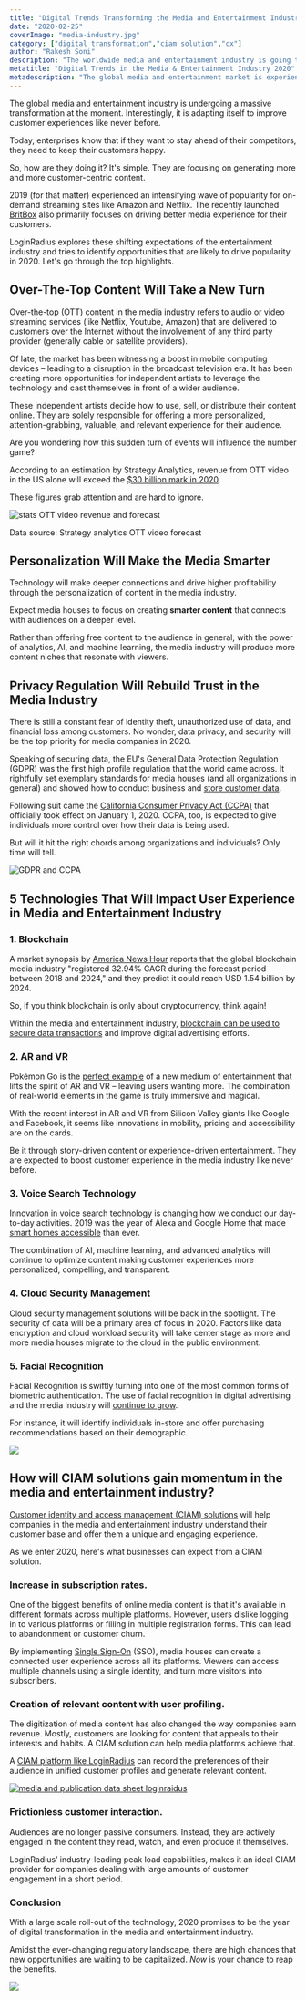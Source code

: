 ```yaml
---
title: "Digital Trends Transforming the Media and Entertainment Industry in 2020"
date: "2020-02-25"
coverImage: "media-industry.jpg"
category: ["digital transformation","ciam solution","cx"]
author: "Rakesh Soni"
description: "The worldwide media and entertainment industry is going through a huge transformation at the moment. 2020 aims to be the year of digital change in the media and entertainment sector with a large-scale roll-out of technology."
metatitle: "Digital Trends in the Media & Entertainment Industry 2020"
metadescription: "The global media and entertainment market is experiencing a major transformation and is transforming itself like never before to enhance consumer experiences."
---
```


The global media and entertainment industry is undergoing a massive transformation at the moment. Interestingly, it is adapting itself to improve customer experiences like never before. 

Today, enterprises know that if they want to stay ahead of their competitors, they need to keep their customers happy.

So, how are they doing it? It's simple. They are focusing on generating more and more customer-centric content.

2019 (for that matter) experienced an intensifying wave of popularity for on-demand streaming sites like Amazon and Netflix. The recently launched [BritBox](https://www.loginradius.com/press/loginradius-powers-britbox-launch-high-performance-ciam/) also primarily focuses on driving better media experience for their customers.

LoginRadius explores these shifting expectations of the entertainment industry and tries to identify opportunities that are likely to drive popularity in 2020. Let's go through the top highlights.

## Over-The-Top Content Will Take a New Turn

Over-the-top (OTT) content in the media industry refers to audio or video streaming services (like Netflix, Youtube, Amazon) that are delivered to customers over the Internet without the involvement of any third party provider (generally cable or satellite providers).

Of late, the market has been witnessing a boost in mobile computing devices – leading to a disruption in the broadcast television era. It has been creating more opportunities for independent artists to leverage the technology and cast themselves in front of a wider audience.

These independent artists decide how to use, sell, or distribute their content online. They are solely responsible for offering a more personalized, attention-grabbing, valuable, and relevant experience for their audience.

Are you wondering how this sudden turn of events will influence the number game?

According to an estimation by Strategy Analytics, revenue from OTT video in the US alone will exceed the [$30 billion mark in 2020](https://www.strategyanalytics.com/strategy-analytics/blogs/tv-media-strategies/2016/03/31/subscription-vod-and-advertising-drive-ott-video-revenue-growth-in-the-u.s#.V7RJmph95hE).

These figures grab attention and are hard to ignore.

![stats OTT video revenue and forecast](Identity-blog-graphic-02-1024x709.png)

Data source: Strategy analytics OTT video forecast

## Personalization Will Make the Media Smarter

Technology will make deeper connections and drive higher profitability through the personalization of content in the media industry.  

Expect media houses to focus on creating **smarter content** that connects with audiences on a deeper level.

Rather than offering free content to the audience in general, with the power of analytics, AI, and machine learning, the media industry will produce more content niches that resonate with viewers.

## Privacy Regulation Will Rebuild Trust in the Media Industry

There is still a constant fear of identity theft, unauthorized use of data, and financial loss among customers. No wonder, data privacy, and security will be the top priority for media companies in 2020. 

Speaking of securing data, the EU's General Data Protection Regulation (GDPR) was the first high profile regulation that the world came across. It rightfully set exemplary standards for media houses (and all organizations in general) and showed how to conduct business and [store customer data](https://www.loginradius.com/blog/2018/03/gdpr-will-affect-companies-use-data-target-customers/). 

Following suit came the [California Consumer Privacy Act (CCPA)](https://www.loginradius.com/blog/2019/05/ccpa-introduction/) that officially took effect on January 1, 2020. CCPA, too, is expected to give individuals more control over how their data is being used. 

But will it hit the right chords among organizations and individuals? Only time will tell.

![GDPR and CCPA](Identity-blog-graphic-03-1024x709.png)

## 5 Technologies That Will Impact User Experience in Media and Entertainment Industry

### **1\. Blockchain** 

A market synopsis by [America News Hour](https://www.americanewshour.com/2019/10/09/blockchain-in-media-and-entertainment-market-overview-and-scopeglobal-industry-trends-share-size-and-forecast-report-by-2024/75022/) reports that the global blockchain media industry "registered 32.94% CAGR during the forecast period between 2018 and 2024," and they predict it could reach USD 1.54 billion by 2024.

So, if you think blockchain is only about cryptocurrency, think again!

Within the media and entertainment industry, [blockchain can be used to secure data transactions](https://www.csoonline.com/article/3279006/4-reasons-blockchain-could-improve-data-security.html) and improve digital advertising efforts.

### **2\. AR and VR**

Pokémon Go is the [perfect example](https://www.forbes.com/sites/bernardmarr/2020/01/24/the-5-biggest-virtual-and-augmented-reality-trends-in-2020-everyone-should-know-about/#62543f5924a8) of a new medium of entertainment that lifts the spirit of AR and VR – leaving users wanting more. The combination of real-world elements in the game is truly immersive and magical.

With the recent interest in AR and VR from Silicon Valley giants like Google and Facebook, it seems like innovations in mobility, pricing and accessibility are on the cards.

Be it through story-driven content or experience-driven entertainment. They are expected to boost customer experience in the media industry like never before.

### **3\. Voice Search Technology**

Innovation in voice search technology is changing how we conduct our day-to-day activities. 2019 was the year of Alexa and Google Home that made [smart homes accessible](https://www.digitaltrends.com/home/google-home-vs-amazon-echo/) than ever.

The combination of AI, machine learning, and advanced analytics will continue to optimize content making customer experiences more personalized, compelling, and transparent.

### **4\. Cloud Security Management**

Cloud security management solutions will be back in the spotlight. The security of data will be a primary area of focus in 2020. Factors like data encryption and cloud workload security will take center stage as more and more media houses migrate to the cloud in the public environment.

### **5\. Facial Recognition**

Facial Recognition is swiftly turning into one of the most common forms of biometric authentication. The use of facial recognition in digital advertising and the media industry will [continue to grow](https://www.gemalto.com/govt/inspired/biometrics). 

For instance, it will identify individuals in-store and offer purchasing recommendations based on their demographic.

![](image4.jpg)

## How will CIAM solutions gain momentum in the media and entertainment industry?

[Customer identity and access management (CIAM) solutions](https://www.loginradius.com/blog/2019/06/customer-identity-and-access-management) will help companies in the media and entertainment industry understand their customer base and offer them a unique and engaging experience.

As we enter 2020, here's what businesses can expect from a CIAM solution. 

### **Increase in subscription rates.**

One of the biggest benefits of online media content is that it's available in different formats across multiple platforms. However, users dislike logging in to various platforms or filling in multiple registration forms. This can lead to abandonment or customer churn.

By implementing [Single Sign-On](https://www.loginradius.com/blog/2019/05/what-is-single-sign-on/) (SSO), media houses can create a connected user experience across all its platforms. Viewers can access multiple channels using a single identity, and turn more visitors into subscribers.

### **Creation of relevant content with user profiling.**

The digitization of media content has also changed the way companies earn revenue. Mostly, customers are looking for content that appeals to their interests and habits. A CIAM solution can help media platforms achieve that.

A [CIAM platform like LoginRadius](https://www.loginradius.com/blog/2019/06/perfect-ciam-platform/) can record the preferences of their audience in unified customer profiles and generate relevant content.

[![media and publication data sheet loginraidus](image5.png)](https://www.loginradius.com/resource/how-media-and-publication-companies-use-loginradius-identity-platform/)

### **Frictionless customer interaction.**

Audiences are no longer passive consumers. Instead, they are actively engaged in the content they read, watch, and even produce it themselves.

LoginRadius’ industry-leading peak load capabilities, makes it an ideal CIAM provider for companies dealing with large amounts of customer engagement in a short period.

### Conclusion

With a large scale roll-out of the technology, 2020 promises to be the year of digital transformation in the media and entertainment industry.

Amidst the ever-changing regulatory landscape, there are high chances that new opportunities are waiting to be capitalized. _Now_ is your chance to reap the benefits.

[![](../../assets/book-a-demo-loginradius.png)](https://www.loginradius.com/book-a-demo/)
